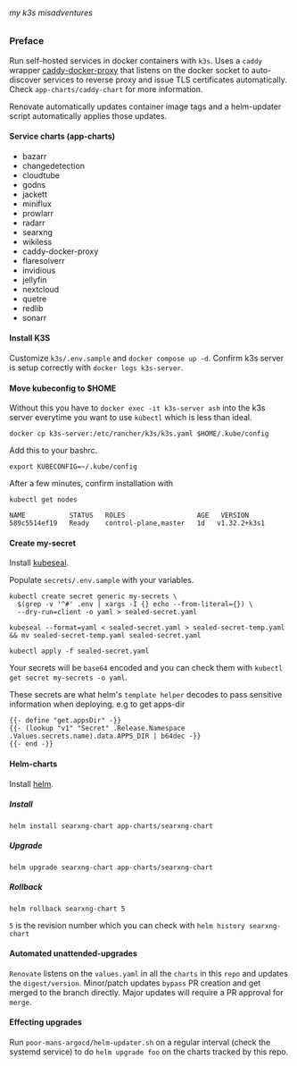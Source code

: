 ###### my k3s misadventures

### Preface
Run self-hosted services in docker containers with `k3s`. Uses a `caddy` wrapper [caddy-docker-proxy](https://github.com/lucaslorentz/caddy-docker-proxy) that listens on the docker socket to auto-discover services to reverse proxy and issue TLS certificates automatically. Check `app-charts/caddy-chart` for more information.

Renovate automatically updates container image tags and a helm-updater script automatically applies those updates.

#### Service charts (app-charts)
- bazarr
- changedetection
- cloudtube
- godns
- jackett
- miniflux
- prowlarr
- radarr
- searxng
- wikiless
- caddy-docker-proxy
- flaresolverr
- invidious
- jellyfin
- nextcloud
- quetre
- redlib
- sonarr


#### Install K3S

Customize `k3s/.env.sample` and `docker compose up -d`. Confirm k3s server is setup correctly with `docker logs k3s-server`.

#### Move kubeconfig to $HOME

Without this you have to `docker exec -it k3s-server ash` into the k3s server everytime you want to use `kubectl` which is less than ideal.

```
docker cp k3s-server:/etc/rancher/k3s/k3s.yaml $HOME/.kube/config
```

Add this to your bashrc.
```
export KUBECONFIG=~/.kube/config
```

After a few minutes, confirm installation with

```
kubectl get nodes

NAME           STATUS   ROLES                  AGE   VERSION
589c5514ef19   Ready    control-plane,master   1d   v1.32.2+k3s1

```

#### Create my-secret

Install [kubeseal](https://github.com/bitnami-labs/sealed-secrets?tab=readme-ov-file#linux).

Populate `secrets/.env.sample` with your variables.
```
kubectl create secret generic my-secrets \
  $(grep -v '^#' .env | xargs -I {} echo --from-literal={}) \
  --dry-run=client -o yaml > sealed-secret.yaml
```

```
kubeseal --format=yaml < sealed-secret.yaml > sealed-secret-temp.yaml && mv sealed-secret-temp.yaml sealed-secret.yaml
```

```
kubectl apply -f sealed-secret.yaml
```

Your secrets will be `base64` encoded and you can check them with `kubectl get secret my-secrets -o yaml`.

These secrets are what helm's `template helper` decodes to pass sensitive information when deploying. e.g to get apps-dir
```
{{- define "get.appsDir" -}}
{{- (lookup "v1" "Secret" .Release.Namespace .Values.secrets.name).data.APPS_DIR | b64dec -}}
{{- end -}}
```

#### Helm-charts

Install [helm](https://github.com/helm/helm).

##### Install
`helm install searxng-chart app-charts/searxng-chart`
##### Upgrade
`helm upgrade searxng-chart app-charts/searxng-chart`
##### Rollback
`helm rollback searxng-chart 5`

`5` is the revision number which you can check with
`helm history searxng-chart`

#### Automated unattended-upgrades

`Renovate` listens on the `values.yaml` in all the `charts` in this `repo` and updates the `digest/version`. Minor/patch updates `bypass` PR creation and get merged to the branch directly. Major updates will require a PR approval for `merge`.

#### Effecting upgrades

Run `poor-mans-argocd/helm-updater.sh` on a regular interval (check the systemd service) to do `helm upgrade foo` on the charts tracked by this repo.